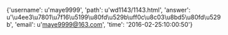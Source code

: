 {'username': u'maye9999', 'path': u'wd1143/1143.html', 'answer': u'\u4ee3\u7801\u7f16\u5199\u80fd\u529b\uff0c\u8c03\u8bd5\u80fd\u529b', 'email': u'maye9999@163.com', 'time': '2016-02-25:10:00:50'}